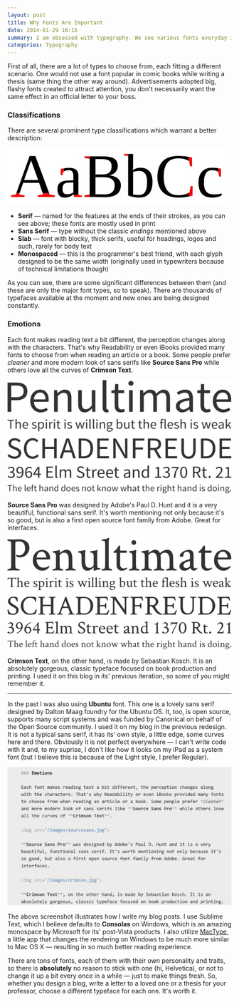 ```yaml
---
layout: post
title: Why Fonts Are Important
date: 2014-01-29 16:15
summary: I am obsessed with typography. We see various fonts everyday in our lives and I'd think most of us are very pragmatic when it comes to them. We see a text, be it in a book, advertisement, on a computer or a beer bottle. These words mean something, but they want to tell you the same whether it's Arial, Helvetica or Times New Roman. So why do we use different fonts, why not stick with one and employ it as a workhorse in every single situation?
categories: Typography
---
```


First of all, there are a lot of types to choose from, each fitting a different scenario. One would not use a font popular in comic books while writing a thesis (same thing the other way around). Advertisements adopted big, flashy fonts created to attract attention, you don't necessarily want the same effect in an official letter to your boss.

### Classifications

There are several prominent type classifications which warrant a better description:

<img src="/images/serif.jpg">

* **Serif** — named for the features at the ends of their strokes, as you can see above; these fonts are mostly used in print
* **Sans Serif** — type without the classic *endings* mentioned above
* **Slab** — font with blocky, thick serifs, useful for headings, logos and such, rarely for body text
* **Monospaced** — this is the programmer's best friend, with each glyph designed to be the same width (originally used in typewriters because of technical limitations though)

As you can see, there are some significant differences between them (and these are only the major font types, so to speak). There are thousands of typefaces available at the moment and new ones are being designed constantly.

### Emotions

Each font makes reading text a bit different, the perception changes along with the characters. That's why Readability or even iBooks provided many fonts to choose from when reading an article or a book. Some people prefer *cleaner* and more modern look of sans serifs like **Source Sans Pro** while others love all the curves of **Crimson Text**.

<img src="/images/sourcesans.jpg">

**Source Sans Pro** was designed by Adobe's Paul D. Hunt and it is a very beautiful, functional sans serif. It's worth mentioning not only because it's so good, but is also a first open source font family from Adobe. Great for interfaces.

<img src="/images/crimson.jpg">

**Crimson Text**, on the other hand, is made by Sebastian Kosch. It is an absolutely gorgeous, classic typeface focused on book production and printing. I used it on this blog in its' previous iteration, so some of you might remember it.

---

In the past I was also using **Ubuntu** font. This one is a lovely sans serif designed by Dalton Maag foundry for the Ubuntu OS. It, too, is open source, supports many script systems and was funded by Canonical on behalf of the Open Source community. I used it on my blog in the previous redesign. It is not a typical sans serif, it has its' own style, a little edge, some curves here and there. Obviously it is not perfect everywhere — I can't write code with it and, to my suprise, I don't like how it looks on my iPad as a system font (but I believe this is because of the Light style, I prefer Regular).

<img src="/images/markdownfont.jpg"> 

The above screenshot illustrates how I write my blog posts. I use Sublime Text, which I believe defaults to **Consolas** on Windows, which is an amazing monospace by Microsoft for its' post-Vista products. I also utilize [MacType](https://code.google.com/p/mactype/), a little app that changes the rendering on Windows to be much more similar to Mac OS X — resulting in so much better reading experience.

There are tons of fonts, each of them with their own personality and traits, so there is **absolutely** no reason to stick with one (hi, Helvetica), or not to change it up a bit every once in a while — just to make things fresh. So, whether you design a blog, write a letter to a loved one or a thesis for your professor, choose a different typeface for each one. It's worth it.
